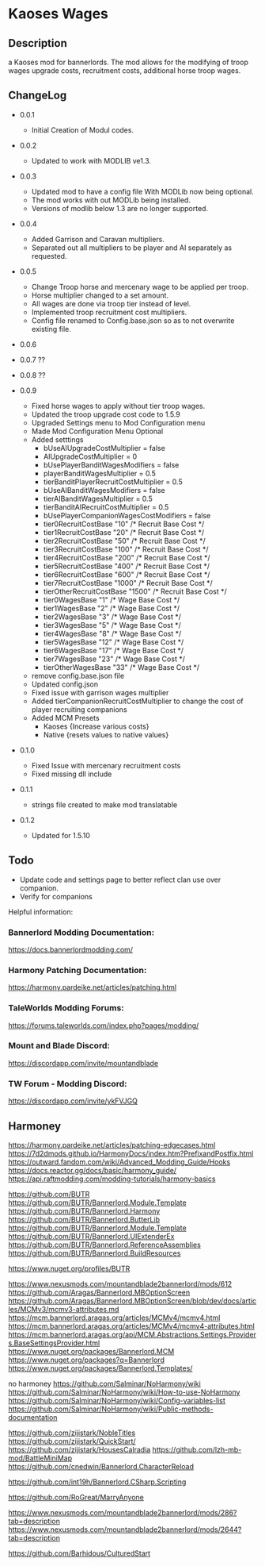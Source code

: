 ﻿# Kaoses Wages

## Description
a Kaoses mod for bannerlords. The mod allows for the modifying of troop wages
upgrade costs, recruitment costs, additional horse troop wages.

## ChangeLog
- 0.0.1 
  - Initial Creation of Modul codes.

- 0.0.2 
  - Updated to work with MODLIB ve1.3.

- 0.0.3 
  - Updated mod to have a config file With MODLib now being optional. 
  - The mod works with out MODLib being installed. 
  - Versions of modlib below 1.3 are no longer supported.

- 0.0.4 
  - Added Garrison and Caravan multipliers. 
  - Separated out all multipliers to be player and AI separately as requested.

- 0.0.5 
  - Change Troop horse and mercenary wage to be applied per troop. 
  - Horse multiplier changed to a set amount. 
  - All wages are done via troop tier instead of level. 
  - Implemented troop recruitment cost multipliers.
  - Config file renamed to Config.base.json so as to not overwrite existing file. 

- 0.0.6 
- 0.0.7 ??
- 0.0.8 ??
- 0.0.9 
  - Fixed horse wages to apply without tier troop wages.
  - Updated the troop upgrade cost code to 1.5.9
  - Upgraded Settings menu to Mod Configuration menu
  - Made Mod Configuration Menu Optional
  - Added setttings
    - bUseAIUpgradeCostMultiplier = false 
	- AIUpgradeCostMultiplier = 0
    - bUsePlayerBanditWagesModifiers = false
    - playerBanditWagesMultiplier = 0.5
    - tierBanditPlayerRecruitCostMultiplier = 0.5
    - bUseAIBanditWagesModifiers = false
    - tierAIBanditWagesMultiplier = 0.5
    - tierBanditAIRecruitCostMultiplier = 0.5
    - bUsePlayerCompanionWagesCostModifiers = false
    - tier0RecruitCostBase "10" /* Recruit Base Cost */
    - tier1RecruitCostBase "20" /* Recruit Base Cost */
    - tier2RecruitCostBase "50" /* Recruit Base Cost */
    - tier3RecruitCostBase "100" /* Recruit Base Cost */
    - tier4RecruitCostBase "200" /* Recruit Base Cost */
    - tier5RecruitCostBase "400" /* Recruit Base Cost */
    - tier6RecruitCostBase "600" /* Recruit Base Cost */
    - tier7RecruitCostBase "1000" /* Recruit Base Cost */
    - tierOtherRecruitCostBase "1500" /* Recruit Base Cost */
    - tier0WagesBase "1" /* Wage Base Cost */
    - tier1WagesBase "2" /* Wage Base Cost */
    - tier2WagesBase "3" /* Wage Base Cost */
    - tier3WagesBase "5" /* Wage Base Cost */
    - tier4WagesBase "8" /* Wage Base Cost */
    - tier5WagesBase "12" /* Wage Base Cost */
    - tier6WagesBase "17" /* Wage Base Cost */
    - tier7WagesBase "23" /* Wage Base Cost */
    - tierOtherWagesBase "33"  /* Wage Base Cost */
  - remove config.base.json file
  - Updated config.json
  - Fixed issue with garrison wages multiplier
  - Added tierCompanionRecruitCostMultiplier to change the cost of player recruiting companions
  - Added MCM Presets
    - Kaoses {Increase various costs}
    - Native {resets values to native values}
- 0.1.0
    - Fixed Issue with mercenary recruitment costs   
    - Fixed missing dll include
- 0.1.1
    - strings file created to make mod translatable
- 0.1.2
    - Updated for 1.5.10




## Todo
- Update code and settings page to better reflect clan use over companion.
- Verify for companions




Helpful information:
### Bannerlord Modding Documentation:	
https://docs.bannerlordmodding.com/
### Harmony Patching Documentation:		
https://harmony.pardeike.net/articles/patching.html
### TaleWorlds Modding Forums:			
https://forums.taleworlds.com/index.php?pages/modding/
### Mount and Blade Discord:			
https://discordapp.com/invite/mountandblade
### TW Forum - Modding Discord:			
https://discordapp.com/invite/ykFVJGQ


## Harmoney
https://harmony.pardeike.net/articles/patching-edgecases.html
https://7d2dmods.github.io/HarmonyDocs/index.htm?PrefixandPostfix.html
https://outward.fandom.com/wiki/Advanced_Modding_Guide/Hooks
https://docs.reactor.gg/docs/basic/harmony_guide/
https://api.raftmodding.com/modding-tutorials/harmony-basics


https://github.com/BUTR
https://github.com/BUTR/Bannerlord.Module.Template
https://github.com/BUTR/Bannerlord.Harmony
https://github.com/BUTR/Bannerlord.ButterLib
https://github.com/BUTR/Bannerlord.Module.Template
https://github.com/BUTR/Bannerlord.UIExtenderEx
https://github.com/BUTR/Bannerlord.ReferenceAssemblies
https://github.com/BUTR/Bannerlord.BuildResources

https://www.nuget.org/profiles/BUTR


https://www.nexusmods.com/mountandblade2bannerlord/mods/612
https://github.com/Aragas/Bannerlord.MBOptionScreen
https://github.com/Aragas/Bannerlord.MBOptionScreen/blob/dev/docs/articles/MCMv3/mcmv3-attributes.md
https://mcm.bannerlord.aragas.org/articles/MCMv4/mcmv4.html
https://mcm.bannerlord.aragas.org/articles/MCMv4/mcmv4-attributes.html
https://mcm.bannerlord.aragas.org/api/MCM.Abstractions.Settings.Providers.BaseSettingsProvider.html
https://www.nuget.org/packages/Bannerlord.MCM
https://www.nuget.org/packages?q=Bannerlord
https://www.nuget.org/packages/Bannerlord.Templates/


no harmoney
https://github.com/Salminar/NoHarmony/wiki
https://github.com/Salminar/NoHarmony/wiki/How-to-use-NoHarmony
https://github.com/Salminar/NoHarmony/wiki/Config-variables-list
https://github.com/Salminar/NoHarmony/wiki/Public-methods-documentation



https://github.com/zijistark/NobleTitles
https://github.com/zijistark/QuickStart/
https://github.com/zijistark/HousesCalradia
https://github.com/lzh-mb-mod/BattleMiniMap
https://github.com/cnedwin/Bannerlord.CharacterReload




https://github.com/int19h/Bannerlord.CSharp.Scripting




https://github.com/RoGreat/MarryAnyone





https://www.nexusmods.com/mountandblade2bannerlord/mods/286?tab=description
https://www.nexusmods.com/mountandblade2bannerlord/mods/2644?tab=description




https://github.com/Barhidous/CulturedStart











